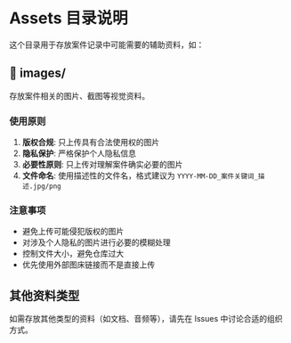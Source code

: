 # Assets 目录说明

这个目录用于存放案件记录中可能需要的辅助资料，如：

## 📁 images/
存放案件相关的图片、截图等视觉资料。

### 使用原则
1. **版权合规**: 只上传具有合法使用权的图片
2. **隐私保护**: 严格保护个人隐私信息
3. **必要性原则**: 只上传对理解案件确实必要的图片
4. **文件命名**: 使用描述性的文件名，格式建议为 `YYYY-MM-DD_案件关键词_描述.jpg/png`

### 注意事项
- 避免上传可能侵犯版权的图片
- 对涉及个人隐私的图片进行必要的模糊处理
- 控制文件大小，避免仓库过大
- 优先使用外部图床链接而不是直接上传

## 其他资料类型
如需存放其他类型的资料（如文档、音频等），请先在 Issues 中讨论合适的组织方式。
